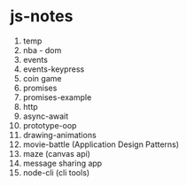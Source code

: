 # js-notes

1. temp
2. nba - dom
3. events
4. events-keypress
5. coin game
6. promises
7. promises-example
8. http
9. async-await
10. prototype-oop
11. drawing-animations
12. movie-battle (Application Design Patterns)
13. maze (canvas api)
14. message sharing app
15. node-cli (cli tools)
